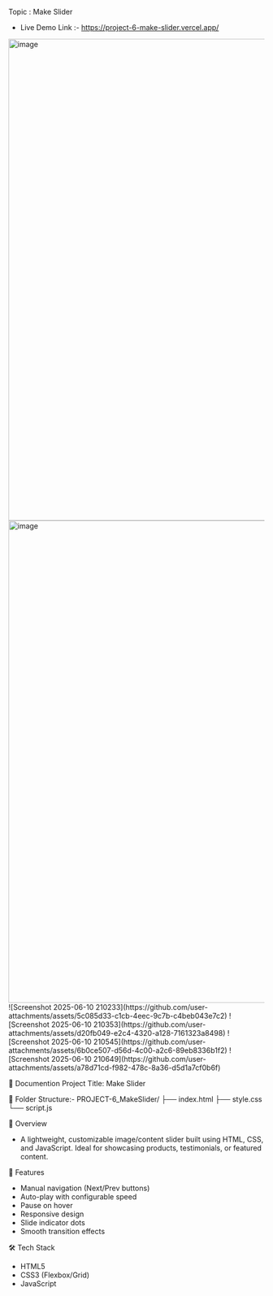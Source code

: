 Topic : Make Slider

* Live Demo Link :- https://project-6-make-slider.vercel.app/
  

<img width="948" alt="image" src="https://github.com/user-attachments/assets/c6e0c5b3-7bff-4fa9-beb1-ab496101a8a3" />
<img width="949" alt="image" src="https://github.com/user-attachments/assets/5f3d111e-555d-43d6-b2c9-7a4385ac427f" />
![Screenshot 2025-06-10 210233](https://github.com/user-attachments/assets/5c085d33-c1cb-4eec-9c7b-c4beb043e7c2)
![Screenshot 2025-06-10 210353](https://github.com/user-attachments/assets/d20fb049-e2c4-4320-a128-7161323a8498)
![Screenshot 2025-06-10 210545](https://github.com/user-attachments/assets/6b0ce507-d56d-4c00-a2c6-89eb8336b1f2)
![Screenshot 2025-06-10 210649](https://github.com/user-attachments/assets/a78d71cd-f982-478c-8a36-d5d1a7cf0b6f)

📘 Documention Project Title: Make Slider

📂 Folder Structure:-
PROJECT-6_MakeSlider/
├── index.html
├── style.css
└── script.js

📌 Overview
- A lightweight, customizable image/content slider built using HTML, CSS, and JavaScript. Ideal for showcasing products, testimonials, or featured content.

🚀 Features
- Manual navigation (Next/Prev buttons)
- Auto-play with configurable speed
- Pause on hover
- Responsive design
- Slide indicator dots
- Smooth transition effects

🛠️ Tech Stack
- HTML5
- CSS3 (Flexbox/Grid)
- JavaScript


